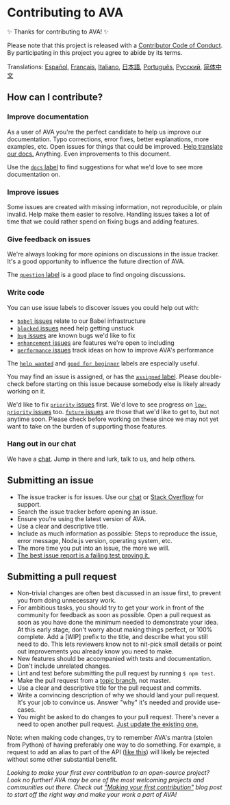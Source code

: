 # Contributing to AVA

✨ Thanks for contributing to AVA! ✨

Please note that this project is released with a [Contributor Code of Conduct](code-of-conduct.md). By participating in this project you agree to abide by its terms.

Translations: [Español](https://github.com/avajs/ava-docs/blob/master/es_ES/contributing.md), [Français](https://github.com/avajs/ava-docs/blob/master/fr_FR/contributing.md), [Italiano](https://github.com/avajs/ava-docs/blob/master/it_IT/contributing.md), [日本語](https://github.com/avajs/ava-docs/blob/master/ja_JP/contributing.md), [Português](https://github.com/avajs/ava-docs/blob/master/pt_BR/contributing.md), [Русский](https://github.com/avajs/ava-docs/blob/master/ru_RU/contributing.md), [简体中文](https://github.com/avajs/ava-docs/blob/master/zh_CN/contributing.md)

## How can I contribute?

### Improve documentation

As a user of AVA you're the perfect candidate to help us improve our documentation. Typo corrections, error fixes, better explanations, more examples, etc. Open issues for things that could be improved. [Help translate our docs.](https://github.com/avajs/ava-docs) Anything. Even improvements to this document.

Use the [`docs` label](https://github.com/avajs/ava/labels/docs) to find suggestions for what we'd love to see more documentation on.

### Improve issues

Some issues are created with missing information, not reproducible, or plain invalid. Help make them easier to resolve. Handling issues takes a lot of time that we could rather spend on fixing bugs and adding features.

### Give feedback on issues

We're always looking for more opinions on discussions in the issue tracker. It's a good opportunity to influence the future direction of AVA.

The [`question` label](https://github.com/avajs/ava/labels/question) is a good place to find ongoing discussions.

### Write code

You can use issue labels to discover issues you could help out with:

* [`babel` issues](https://github.com/avajs/ava/labels/babel) relate to our Babel infrastructure
* [`blocked` issues](https://github.com/avajs/ava/labels/blocked) need help getting unstuck
* [`bug` issues](https://github.com/avajs/ava/labels/bug) are known bugs we'd like to fix
* [`enhancement` issues](https://github.com/avajs/ava/labels/enhancement) are features we're open to including
* [`performance` issues](https://github.com/avajs/ava/labels/performance) track ideas on how to improve AVA's performance

The [`help wanted`](https://github.com/avajs/ava/labels/help%20wanted) and [`good for beginner`](https://github.com/avajs/ava/labels/good%20for%20beginner) labels are especially useful.

You may find an issue is assigned, or has the [`assigned` label](https://github.com/avajs/ava/labels/assigned). Please double-check before starting on this issue because somebody else is likely already working on it.

We'd like to fix [`priority` issues](https://github.com/avajs/ava/labels/priority) first. We'd love to see progress on [`low-priority` issues](https://github.com/avajs/ava/labels/low%20priority) too. [`future` issues](https://github.com/avajs/ava/labels/future) are those that we'd like to get to, but not anytime soon. Please check before working on these since we may not yet want to take on the burden of supporting those features.

### Hang out in our chat

We have a [chat](https://gitter.im/avajs/ava). Jump in there and lurk, talk to us, and help others.

## Submitting an issue

- The issue tracker is for issues. Use our [chat](https://gitter.im/avajs/ava) or [Stack Overflow](https://stackoverflow.com/questions/tagged/ava) for support.
- Search the issue tracker before opening an issue.
- Ensure you're using the latest version of AVA.
- Use a clear and descriptive title.
- Include as much information as possible: Steps to reproduce the issue, error message, Node.js version, operating system, etc.
- The more time you put into an issue, the more we will.
- [The best issue report is a failing test proving it.](https://twitter.com/sindresorhus/status/579306280495357953)

## Submitting a pull request

- Non-trivial changes are often best discussed in an issue first, to prevent you from doing unnecessary work.
- For ambitious tasks, you should try to get your work in front of the community for feedback as soon as possible. Open a pull request as soon as you have done the minimum needed to demonstrate your idea. At this early stage, don't worry about making things perfect, or 100% complete. Add a [WIP] prefix to the title, and describe what you still need to do. This lets reviewers know not to nit-pick small details or point out improvements you already know you need to make.
- New features should be accompanied with tests and documentation.
- Don't include unrelated changes.
- Lint and test before submitting the pull request by running `$ npm test`.
- Make the pull request from a [topic branch](https://github.com/dchelimsky/rspec/wiki/Topic-Branches), not master.
- Use a clear and descriptive title for the pull request and commits.
- Write a convincing description of why we should land your pull request. It's your job to convince us. Answer "why" it's needed and provide use-cases.
- You might be asked to do changes to your pull request. There's never a need to open another pull request. [Just update the existing one.](https://github.com/RichardLitt/knowledge/blob/master/github/amending-a-commit-guide.md)

Note: when making code changes, try to remember AVA's mantra (stolen from Python) of having preferably one way to do something. For example, a request to add an alias to part of the API ([like this](https://github.com/avajs/ava/pull/663)) will likely be rejected without some other substantial benefit.

*Looking to make your first ever contribution to an open-source project? Look no further! AVA may be one of the most welcoming projects and communities out there. Check out ["Making your first contribution"](https://medium.com/@vadimdemedes/making-your-first-contribution-de6576ddb190) blog post to start off the right way and make your work a part of AVA!*
